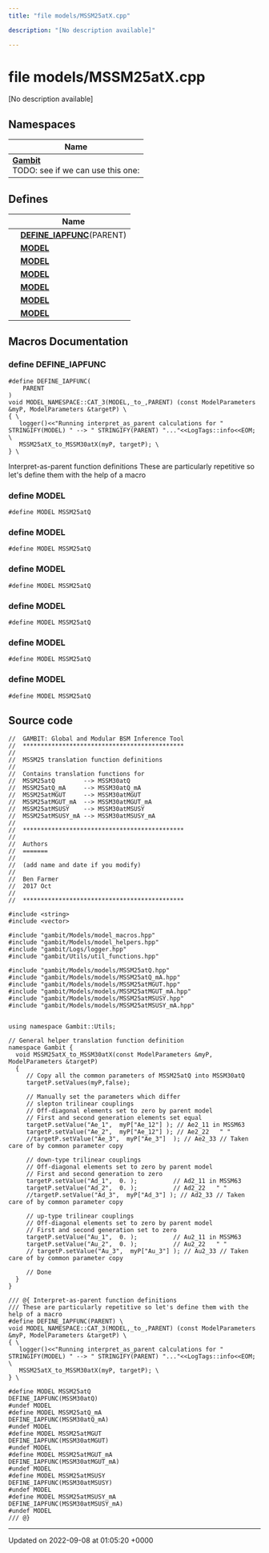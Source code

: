 ```yaml
---
title: "file models/MSSM25atX.cpp"

description: "[No description available]"

---
```


# file models/MSSM25atX.cpp

[No description available]

## Namespaces

| Name           |
| -------------- |
| **[Gambit](/documentation/code/namespaces/namespacegambit/)** <br>TODO: see if we can use this one:  |

## Defines

|                | Name           |
| -------------- | -------------- |
|  | **[DEFINE_IAPFUNC](/documentation/code/files/mssm25atx_8cpp/)**(PARENT)  |
|  | **[MODEL](/documentation/code/files/mssm25atx_8cpp/)**  |
|  | **[MODEL](/documentation/code/files/mssm25atx_8cpp/)**  |
|  | **[MODEL](/documentation/code/files/mssm25atx_8cpp/)**  |
|  | **[MODEL](/documentation/code/files/mssm25atx_8cpp/)**  |
|  | **[MODEL](/documentation/code/files/mssm25atx_8cpp/)**  |
|  | **[MODEL](/documentation/code/files/mssm25atx_8cpp/)**  |




## Macros Documentation

### define DEFINE_IAPFUNC

```
#define DEFINE_IAPFUNC(
    PARENT
)
void MODEL_NAMESPACE::CAT_3(MODEL,_to_,PARENT) (const ModelParameters &myP, ModelParameters &targetP) \
{ \
   logger()<<"Running interpret_as_parent calculations for " STRINGIFY(MODEL) " --> " STRINGIFY(PARENT) "..."<<LogTags::info<<EOM; \
   MSSM25atX_to_MSSM30atX(myP, targetP); \
} \
```


Interpret-as-parent function definitions These are particularly repetitive so let's define them with the help of a macro 


### define MODEL

```
#define MODEL MSSM25atQ
```


### define MODEL

```
#define MODEL MSSM25atQ
```


### define MODEL

```
#define MODEL MSSM25atQ
```


### define MODEL

```
#define MODEL MSSM25atQ
```


### define MODEL

```
#define MODEL MSSM25atQ
```


### define MODEL

```
#define MODEL MSSM25atQ
```


## Source code

```
//  GAMBIT: Global and Modular BSM Inference Tool
//  *********************************************
//
//  MSSM25 translation function definitions
//  
//  Contains translation functions for
//  MSSM25atQ        --> MSSM30atQ
//  MSSM25atQ_mA     --> MSSM30atQ_mA
//  MSSM25atMGUT     --> MSSM30atMGUT
//  MSSM25atMGUT_mA  --> MSSM30atMGUT_mA
//  MSSM25atMSUSY    --> MSSM30atMSUSY
//  MSSM25atMSUSY_mA --> MSSM30atMSUSY_mA
//
//  *********************************************
//
//  Authors
//  =======
//
//  (add name and date if you modify)
//
//  Ben Farmer
//  2017 Oct
//
//  *********************************************

#include <string>
#include <vector>

#include "gambit/Models/model_macros.hpp"
#include "gambit/Models/model_helpers.hpp"
#include "gambit/Logs/logger.hpp"
#include "gambit/Utils/util_functions.hpp"

#include "gambit/Models/models/MSSM25atQ.hpp"
#include "gambit/Models/models/MSSM25atQ_mA.hpp"
#include "gambit/Models/models/MSSM25atMGUT.hpp"
#include "gambit/Models/models/MSSM25atMGUT_mA.hpp"
#include "gambit/Models/models/MSSM25atMSUSY.hpp"
#include "gambit/Models/models/MSSM25atMSUSY_mA.hpp"


using namespace Gambit::Utils;

// General helper translation function definition
namespace Gambit { 
  void MSSM25atX_to_MSSM30atX(const ModelParameters &myP, ModelParameters &targetP)
  {
     // Copy all the common parameters of MSSM25atQ into MSSM30atQ
     targetP.setValues(myP,false);

     // Manually set the parameters which differ
     // slepton trilinear couplings
     // Off-diagonal elements set to zero by parent model
     // First and second generation elements set equal
     targetP.setValue("Ae_1",  myP["Ae_12"] ); // Ae2_11 in MSSM63
     targetP.setValue("Ae_2",  myP["Ae_12"] ); // Ae2_22   " "
     //targetP.setValue("Ae_3",  myP["Ae_3"]  ); // Ae2_33 // Taken care of by common parameter copy

     // down-type trilinear couplings
     // Off-diagonal elements set to zero by parent model
     // First and second generation to zero
     targetP.setValue("Ad_1",  0. );          // Ad2_11 in MSSM63
     targetP.setValue("Ad_2",  0. );          // Ad2_22   " "
     //targetP.setValue("Ad_3",  myP["Ad_3"] ); // Ad2_33 // Taken care of by common parameter copy

     // up-type trilinear couplings
     // Off-diagonal elements set to zero by parent model
     // First and second generation set to zero
     targetP.setValue("Au_1",  0. );          // Au2_11 in MSSM63
     targetP.setValue("Au_2",  0. );          // Au2_22   " "
     // targetP.setValue("Au_3",  myP["Au_3"] ); // Au2_33 // Taken care of by common parameter copy
     
     // Done  
  }
}

/// @{ Interpret-as-parent function definitions
/// These are particularly repetitive so let's define them with the help of a macro
#define DEFINE_IAPFUNC(PARENT) \
void MODEL_NAMESPACE::CAT_3(MODEL,_to_,PARENT) (const ModelParameters &myP, ModelParameters &targetP) \
{ \
   logger()<<"Running interpret_as_parent calculations for " STRINGIFY(MODEL) " --> " STRINGIFY(PARENT) "..."<<LogTags::info<<EOM; \
   MSSM25atX_to_MSSM30atX(myP, targetP); \
} \

#define MODEL MSSM25atQ
DEFINE_IAPFUNC(MSSM30atQ)
#undef MODEL
#define MODEL MSSM25atQ_mA
DEFINE_IAPFUNC(MSSM30atQ_mA)
#undef MODEL
#define MODEL MSSM25atMGUT
DEFINE_IAPFUNC(MSSM30atMGUT)
#undef MODEL
#define MODEL MSSM25atMGUT_mA
DEFINE_IAPFUNC(MSSM30atMGUT_mA)
#undef MODEL
#define MODEL MSSM25atMSUSY
DEFINE_IAPFUNC(MSSM30atMSUSY)
#undef MODEL
#define MODEL MSSM25atMSUSY_mA
DEFINE_IAPFUNC(MSSM30atMSUSY_mA)
#undef MODEL
/// @}
```


-------------------------------

Updated on 2022-09-08 at 01:05:20 +0000
